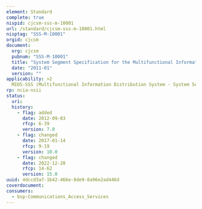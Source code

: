 ```yaml
---
element: Standard
complete: true
nispid: cjcsm-sss-m-10001
url: /standard/cjcsm-sss-m-10001.html
nisptag: "SSS-M-10001"
orgid: cjcsm
document:
  org: cjcsm
  pubnum: "SSS-M-10001"
  title: "System Segment Specification for the Multifunctional Information Distribution System (MIDS) Low-Volume Terminal and Ancillary Equipment, Rev. EG"
  date: "2011-01"
  version: ""
applicability: >2
  MIDS-SSS (Multifunctional Information Distribution System - System Segment Specification) is used for the Integration of a MIDSLVT (Low Volume Terminal).
rp: ncia-nsii
status:
  uri: 
  history: 
    - flag: added
      date: 2012-09-03
      rfcp: 6-39
      version: 7.0
    - flag: changed
      date: 2017-01-14
      rfcp: 9-19
      version: 10.0
    - flag: changed
      date: 2022-12-20
      rfcp: 14-62
      version: 15.0
uuid: 4dccd3a7-1b42-466e-8de9-8a96e2ad446d
coverdocument:
consumers:
  - bsp-Communications_Access_Services
---
```

